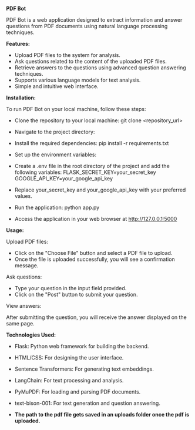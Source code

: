 **PDF Bot**

PDF Bot is a web application designed to extract information and answer questions from PDF documents using natural language processing techniques.

**Features:**

- Upload PDF files to the system for analysis.
- Ask questions related to the content of the uploaded PDF files.
- Retrieve answers to the questions using advanced question answering techniques.
- Supports various language models for text analysis.
- Simple and intuitive web interface.

**Installation:**

To run PDF Bot on your local machine, follow these steps:

- Clone the repository to your local machine:
  git clone <repository_url>

- Navigate to the project directory:
   

- Install the required dependencies:
  pip install -r requirements.txt

- Set up the environment variables:

- Create a .env file in the root directory of the project and add the following variables:
  FLASK_SECRET_KEY=your_secret_key
  GOOGLE_API_KEY=your_google_api_key

- Replace your_secret_key and your_google_api_key with your preferred values.

- Run the application:
  python app.py

- Access the application in your web browser at http://127.0.0.1:5000

**Usage:**

Upload PDF files:

- Click on the "Choose File" button and select a PDF file to upload.
- Once the file is uploaded successfully, you will see a confirmation message.

Ask questions:

- Type your question in the input field provided.
- Click on the "Post" button to submit your question.

View answers:

After submitting the question, you will receive the answer displayed on the same page.

**Technologies Used:**

- Flask: Python web framework for building the backend.
- HTML/CSS: For designing the user interface.
- Sentence Transformers: For generating text embeddings.
- LangChain: For text processing and analysis.
- PyMuPDF: For loading and parsing PDF documents.
- text-bison-001: For text generation and question answering.


- **The path to the pdf file gets saved in an uploads folder once the pdf is uploaded.**

